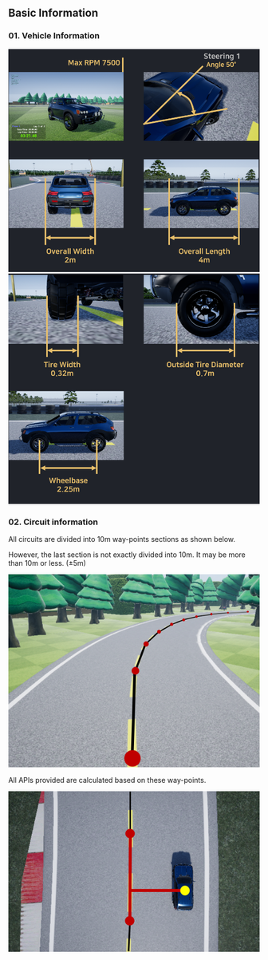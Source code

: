 ## Basic Information

### 01. Vehicle Information
 
<img src='./Images/car_info_01_en.png'>

<img src='./Images/car_info_02_en.png'>


### 02. Circuit information

All circuits are divided into 10m way-points sections as shown below.

However, the last section is not exactly divided into 10m. It may be more than 10m or less. (±5m)

<img src='./Images/way_point_01.png'>
<br>

All APIs provided are calculated based on these way-points.

<img src='./Images/way_point_02.png'>
